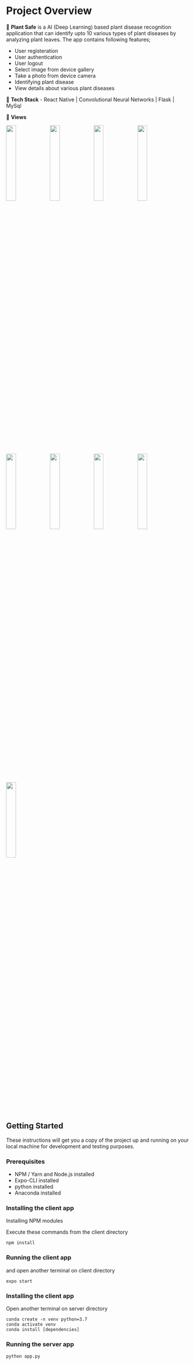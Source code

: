 # Project Overview

🚀 <b>Plant Safe</b> is a AI (Deep Learning) based plant disease recognition application that can identify upto 10 various types of plant diseases by analyzing plant leaves. The app contains following features;<br/>
- User registeration<br/>
- User authentication<br/>
- User logout<br/>
- Select image from device gallery<br/>
- Take a photo from device camera<br/>
- Identifying plant disease<br/>
- View details about various plant diseases<br/>

🚀 **Tech Stack** - React Native | Convolutional Neural Networks | Flask | MySql <br/>

🚀 **Views** <br/>

<img src="https://i.ibb.co/7Q3HZNg/photo6084492792161218604.jpg" width="23%"></img> 
<img src="https://i.ibb.co/kqZhWk6/photo6084492792161218603.jpg" width="23%"></img> 
<img src="https://i.ibb.co/x1j9K91/photo6084492792161218602.jpg" width="23%"></img> 
<img src="https://i.ibb.co/z4CpFby/photo6084492792161218601.jpg" width="23%"></img> 
<img src="https://i.ibb.co/GHyHqCL/photo6084492792161218600.jpg" width="23%"></img> 
<img src="https://i.ibb.co/f0tQrDH/photo6084492792161218599.jpg" width="23%"></img> 
<img src="https://i.ibb.co/3dDwVTv/photo6084492792161218598.jpg" width="23%"></img> 
<img src="https://i.ibb.co/gj8qHd3/photo6084492792161218597.jpg" width="23%"></img> 
<img src="https://i.ibb.co/rt8Nj7s/photo6084492792161218596.jpg" width="23%"></img> 




## Getting Started

These instructions will get you a copy of the project up and running on your local machine for development and testing purposes.

### Prerequisites

- NPM / Yarn and Node.js installed
- Expo-CLI installed
- python installed
- Anaconda installed

### Installing the client app

Installing NPM modules

Execute these commands from the client directory

```
npm install
```

### Running the client app

and open another terminal on client directory
```
expo start
```

### Installing the client app
Open another terminal on server directory
```
conda create -n venv python=3.7
conda activate venv
conda install [dependencies]
```
### Running the server app
```
python app.py
```
